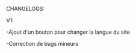 CHANGELOGS:

V1:

-Ajout d'un bouton pour changer la langue du site            

-Correction de bugs mineurs
